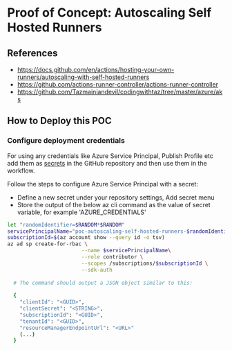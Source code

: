 # Proof of Concept: Autoscaling Self Hosted Runners

## References

- <https://docs.github.com/en/actions/hosting-your-own-runners/autoscaling-with-self-hosted-runners>
- <https://github.com/actions-runner-controller/actions-runner-controller>
- <https://github.com/Tazmainiandevil/codingwithtaz/tree/master/azure/aks>

## How to Deploy this POC

### Configure deployment credentials

For using any credentials like Azure Service Principal, Publish Profile etc add them as [secrets](https://help.github.com/en/articles/virtual-environments-for-github-actions#creating-and-using-secrets-encrypted-variables) in the GitHub repository and then use them in the workflow.

Follow the steps to configure Azure Service Principal with a secret:

- Define a new secret under your repository settings, Add secret menu
- Store the output of the below az cli command as the value of secret variable, for example 'AZURE_CREDENTIALS'

```bash
let "randomIdentifier=$RANDOM*$RANDOM"
servicePrincipalName="poc-autoscaling-self-hosted-runners-$randomIdentifier"
subscriptionId=$(az account show --query id -o tsv)
az ad sp create-for-rbac \
                        --name $servicePrincipalName\
                        --role contributor \
                        --scopes /subscriptions/$subscriptionId \
                        --sdk-auth
                            
  # The command should output a JSON object similar to this:
 
  {
    "clientId": "<GUID>",
    "clientSecret": "<STRING>",
    "subscriptionId": "<GUID>",
    "tenantId": "<GUID>",
    "resourceManagerEndpointUrl": "<URL>"
    (...)
  }
```
